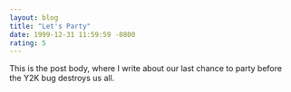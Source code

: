 ```yaml
---
layout: blog
title: "Let's Party"
date: 1999-12-31 11:59:59 -0800
rating: 5
---
```


This is the post body, where I write about our last chance to party before the Y2K bug destroys us all.
